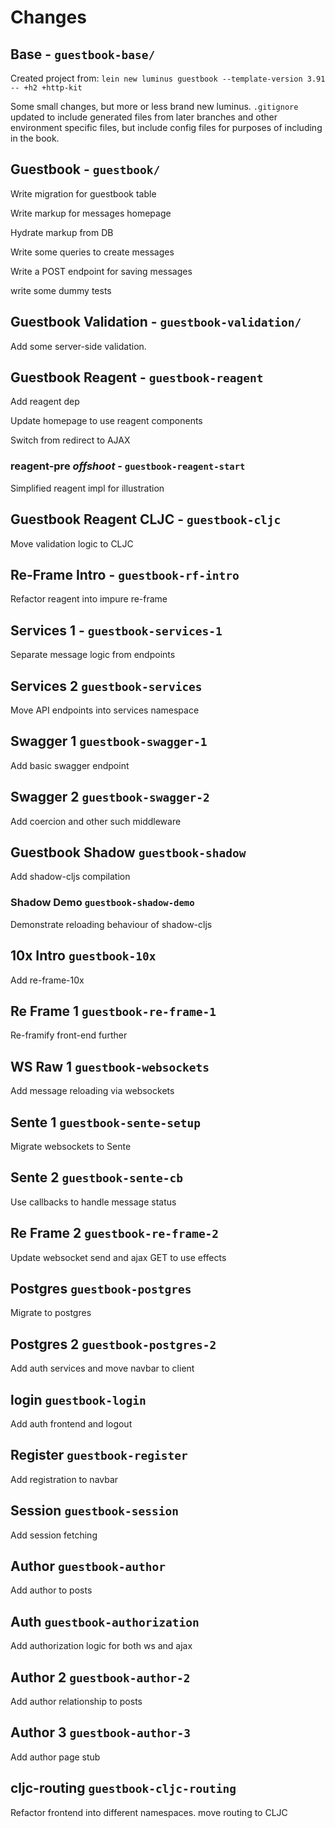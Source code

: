 # Changes

## Base - `guestbook-base/`

Created project from:
`lein new luminus guestbook --template-version 3.91 -- +h2 +http-kit`

Some small changes, but more or less brand new luminus.
`.gitignore` updated to include generated files from later branches and other environment specific files, but include config files for purposes of including in the book.

## Guestbook - `guestbook/`

Write migration for guestbook table

Write markup for messages homepage

Hydrate markup from DB

Write some queries to create messages

Write a POST endpoint for saving messages

write some dummy tests

## Guestbook Validation - `guestbook-validation/`

Add some server-side validation.

## Guestbook Reagent - `guestbook-reagent`

Add reagent dep

Update homepage to use reagent components

Switch from redirect to AJAX

### reagent-pre *offshoot* - `guestbook-reagent-start`

Simplified reagent impl for illustration

## Guestbook Reagent CLJC - `guestbook-cljc`

Move validation logic to CLJC

## Re-Frame Intro - `guestbook-rf-intro`

Refactor reagent into impure re-frame

## Services 1 - `guestbook-services-1`

Separate message logic from endpoints

## Services 2 `guestbook-services`

Move API endpoints into services namespace

## Swagger 1 `guestbook-swagger-1`

Add basic swagger endpoint

## Swagger 2 `guestbook-swagger-2`

Add coercion and other such middleware

## Guestbook Shadow `guestbook-shadow`

Add shadow-cljs compilation

### Shadow Demo `guestbook-shadow-demo`

Demonstrate reloading behaviour of shadow-cljs

## 10x Intro `guestbook-10x`

Add re-frame-10x

## Re Frame 1 `guestbook-re-frame-1`

Re-framify front-end further

## WS Raw 1 `guestbook-websockets`

Add message reloading via websockets

## Sente 1 `guestbook-sente-setup`

Migrate websockets to Sente

## Sente 2 `guestbook-sente-cb`

Use callbacks to handle message status

## Re Frame 2 `guestbook-re-frame-2`

Update websocket send and ajax GET to use effects

## Postgres `guestbook-postgres`

Migrate to postgres

## Postgres 2 `guestbook-postgres-2`

Add auth services and move navbar to client

## login `guestbook-login`

Add auth frontend and logout

## Register `guestbook-register`

Add registration to navbar

## Session `guestbook-session`

Add session fetching

## Author `guestbook-author`

Add author to posts

## Auth `guestbook-authorization`

Add authorization logic for both ws and ajax

## Author 2 `guestbook-author-2`

Add author relationship to posts

## Author 3 `guestbook-author-3`

Add author page stub

## cljc-routing `guestbook-cljc-routing`

Refactor frontend into different namespaces. move routing to CLJC
